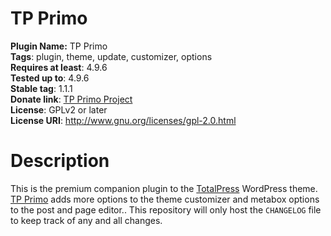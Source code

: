 # TP Primo #

**Plugin Name:** TP Primo<br />
**Tags**: plugin, theme, update, customizer, options<br />
**Requires at least**: 4.9.6<br />
**Tested up to**: 4.9.6<br />
**Stable tag**: 1.1.1<br />
**Donate link**: [TP Primo Project](https://www.paypal.me/themeawesome)<br />
**License**: GPLv2 or later<br />
**License URI**: http://www.gnu.org/licenses/gpl-2.0.html<br />

Description
===

This is the premium companion plugin to the [TotalPress](https://themeawesome.com/) WordPress theme. [TP Primo](https://themeawesome.com/tp-primo/) adds more options to the theme customizer and metabox options to the post and page editor.. This repository will only host the `CHANGELOG` file to keep track of any and all changes.